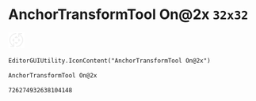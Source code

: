 # AnchorTransformTool On@2x `32x32`
<img src="/img/AnchorTransformTool%20On@2x.png" width=32 height=32>

``` CSharp
EditorGUIUtility.IconContent("AnchorTransformTool On@2x")
```
```
AnchorTransformTool On@2x
```
```
726274932638104148
```
